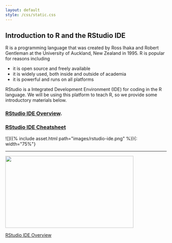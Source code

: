 ```yaml
---
layout: default
style: /css/static.css
---
```


## Introduction to R and the RStudio IDE

R is a programming language that was created by Ross Ihaka and Robert Gentleman at the University of Auckland, New Zealand in 1995.  R is popular for reasons including 

- it is open source and freely available
- it is widely used, both inside and outside of academia
- it is powerful and runs on all platforms


RStudio is a Integrated Development Environment (IDE) for coding in the R language. 
We will be using this platform to teach R, so we provide some introductory materials below. 

### [RStudio IDE Overview](https://rstudio.com?wvideo=520zbd3tij).



### [RStudio IDE Cheatsheet](./docs/assets/images/rstudio-ide.pdf)

![]({% include asset.html path="images/rstudio-ide.png" %}){: width="75%"} 

---
<p><a href="https://rstudio.com?wvideo=520zbd3tij"><img src="https://embed-fastly.wistia.com/deliveries/260e6e980f526abaedf8ef3378270c899da74f08.jpg?image_play_button_size=2x&amp;image_crop_resized=960x540&amp;image_play_button=1&amp;image_play_button_color=71a5d4e0" style="width: 400px; height: 225px;" width="400" height="225"></a></p><p><a href="https://rstudio.com?wvideo=520zbd3tij">RStudio IDE Overview</a></p>
